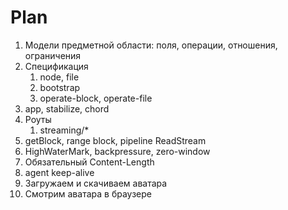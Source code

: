 # Plan

1. Модели предметной области: поля, операции, отношения, ограничения
2. Спецификация
   1. node, file
   2. bootstrap
   3. operate-block, operate-file
3. app, stabilize, chord
4. Роуты
   1. streaming/*
5. getBlock, range block, pipeline ReadStream
6. HighWaterMark, backpressure, zero-window
7. Обязательный Content-Length
8. agent keep-alive
9. Загружаем и скачиваем аватара
10. Смотрим аватара в браузере